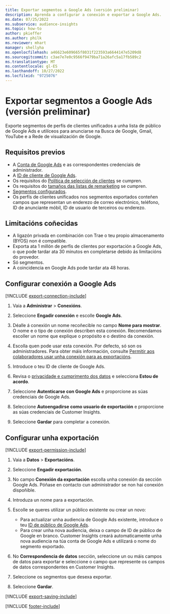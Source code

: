 ```yaml
---
title: Exportar segmentos a Google Ads (versión preliminar)
description: Aprenda a configurar a conexión e exportar a Google Ads.
ms.date: 07/25/2022
ms.subservice: audience-insights
ms.topic: how-to
author: pkieffer
ms.author: philk
ms.reviewer: mhart
manager: shellyha
ms.openlocfilehash: a46623e609665f8031f223593a6644147e5209d8
ms.sourcegitcommit: c3ae7e7e0c9566f9479ba71a26afc5a17fb589c2
ms.translationtype: MT
ms.contentlocale: gl-ES
ms.lasthandoff: 10/27/2022
ms.locfileid: "9725076"
---
```

# <a name="export-segments-to-google-ads-preview"></a>Exportar segmentos a Google Ads (versión preliminar)

Exporte segmentos de perfís de clientes unificados a unha lista de público de Google Ads e utilíceos para anunciarse na Busca de Google, Gmail, YouTube e a Rede de visualización de Google.

## <a name="prerequisites"></a>Requisitos previos

- A [Conta de Google Ads](https://ads.google.com/) e as correspondentes credenciais de administrador.
- A [ID de cliente de Google Ads](https://support.google.com/google-ads/answer/1704344).
- Os requisitos do [Política de selección de clientes](https://support.google.com/adspolicy/answer/6299717) se cumpren.
- Os requisitos do [tamaños das listas de remarketing](https://support.google.com/google-ads/answer/7558048) se cumpren.
- [Segmentos configurados](segments.md).
- Os perfís de clientes unificados nos segmentos exportados conteñen campos que representan un enderezo de correo electrónico, teléfono, ID de anunciante móbil, ID de usuario de terceiros ou enderezo.

## <a name="known-limitations"></a>Limitacións coñecidas

- A ligazón privada en combinación con Trae o teu propio almacenamento (BYOS) non é compatible.
- Exporta ata 1 millón de perfís de clientes por exportación a Google Ads, o que pode tardar ata 30 minutos en completarse debido ás limitacións do provedor.
- Só segmentos.
- A coincidencia en Google Ads pode tardar ata 48 horas.

## <a name="set-up-connection-to-google-ads"></a>Configurar conexión a Google Ads

[!INCLUDE [export-connection-include](includes/export-connection-admn.md)]

1. Vaia a **Administrar** > **Conexións**.

1. Seleccione **Engadir conexión** e escolle **Google Ads**.

1. Déalle á conexión un nome recoñecible no campo **Nome para mostrar**. O nome e o tipo de conexión describen esta conexión. Recomendamos escoller un nome que explique o propósito e o destino da conexión.

1. Escolla quen pode usar esta conexión. Por defecto, só son os administradores. Para obter máis información, consulte [Permitir aos colaboradores usar unha conexión para as exportacións](connections.md#allow-contributors-to-use-a-connection-for-exports).

1. Introduce o teu ID de cliente de Google Ads.

1. Revisa o [privacidade e cumprimento dos datos](connections.md#data-privacy-and-compliance) e selecciona **Estou de acordo**.

1. Seleccione **Autenticarse con Google Ads** e proporcione as súas credenciais de Google Ads.

1. Seleccione **Autoengadirse como usuario de exportación** e proporcione as súas credenciais de Customer Insights.

1. Seleccione **Gardar** para completar a conexión.

## <a name="configure-an-export"></a>Configurar unha exportación

[!INCLUDE [export-permission-include](includes/export-permission.md)]

1. Vaia a **Datos** > **Exportacións**.

1. Seleccione **Engadir exportación**.

1. No campo **Conexión da exportación** escolla unha conexión da sección Google Ads. Póñase en contacto cun administrador se non hai conexión dispoñible.

1. Introduza un nome para a exportación.

1. Escolle se queres utilizar un público existente ou crear un novo:
   - Para actualizar unha audiencia de Google Ads existente, introduce o teu [ID de público de Google Ads](https://support.google.com/google-ads/answer/7558048?hl=en#:~:text=Audience%20lists%20is%20a%20section,Display%20Network%20through%20remarketing%20campaigns).
   - Para crear unha nova audiencia, deixa o campo de ID de público de Google en branco. Customer Insights creará automaticamente unha nova audiencia na túa conta de Google Ads e utilizará o nome do segmento exportado.

1. No **Correspondencia de datos** sección, seleccione un ou máis campos de datos para exportar e seleccione o campo que represente os campos de datos correspondentes en Customer Insights.

1. Seleccione os segmentos que desexa exportar.

1. Seleccione **Gardar**.

[!INCLUDE [export-saving-include](includes/export-saving.md)]

[!INCLUDE [footer-include](includes/footer-banner.md)]
